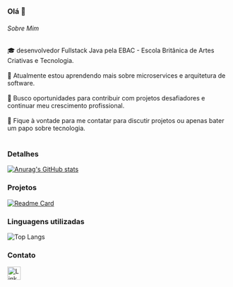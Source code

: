 ### Olá 👋

###### Sobre Mim
🎓 desenvolvedor Fullstack Java pela EBAC - Escola Britânica de Artes Criativas e Tecnologia. <br><br>
🌱 Atualmente estou aprendendo mais sobre microservices e arquitetura de software.<br><br>
💼 Busco oportunidades para contribuir com projetos desafiadores e continuar meu crescimento profissional.<br><br>
💬 Fique à vontade para me contatar para discutir projetos ou apenas bater um papo sobre tecnologia.<br><br>

### Detalhes

[![Anurag's GitHub stats](https://github-readme-stats.vercel.app/api?username=biazindev&show)](https://github.com/anuraghazra/github-readme-stats)

### Projetos

[![Readme Card](https://github-readme-stats.vercel.app/api/pin/?username=biazindev&repo=SistemaGerenciamentoVendas&theme=dark)](https://github.com/anuraghazra/github-readme-stats)

### Linguagens utilizadas

![Top Langs](https://github-readme-stats.vercel.app/api/top-langs/?username=biazindev&size_weight=0.5&count_weight=0.5)

### Contato
[<img src='https://img.shields.io/badge/LinkedIn-0077B5?style=for-the-badge&logo=linkedin&logoColor=white' alt='Linkedin' height='30'>](https://www.linkedin.com/in/tiagobiazin/)
